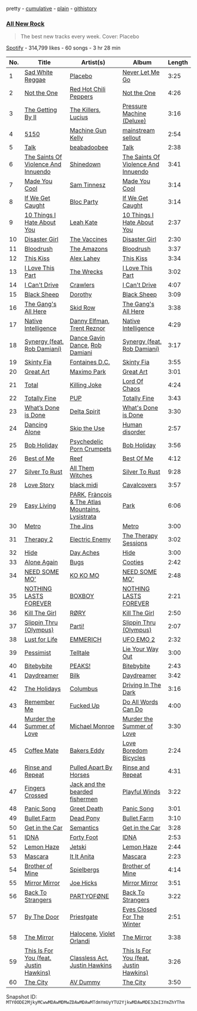 pretty - [cumulative](/playlists/cumulative/37i9dQZF1DWZryfp6NSvtz.md) - [plain](/playlists/plain/37i9dQZF1DWZryfp6NSvtz) - [githistory](https://github.githistory.xyz/mackorone/spotify-playlist-archive/blob/main/playlists/plain/37i9dQZF1DWZryfp6NSvtz)

### [All New Rock](https://open.spotify.com/playlist/37i9dQZF1DWZryfp6NSvtz)

> The best new tracks every week\. Cover: Placebo

[Spotify](https://open.spotify.com/user/spotify) - 314,799 likes - 60 songs - 3 hr 28 min

| No. | Title | Artist(s) | Album | Length |
|---|---|---|---|---|
| 1 | [Sad White Reggae](https://open.spotify.com/track/79aKaP2BKL4N3zdc1imLr8) | [Placebo](https://open.spotify.com/artist/6RZUqkomCmb8zCRqc9eznB) | [Never Let Me Go](https://open.spotify.com/album/19upQOw6eZRsGUGqGe6zF1) | 3:25 |
| 2 | [Not the One](https://open.spotify.com/track/5jpqyokFLz5Atb9Ve6f0FH) | [Red Hot Chili Peppers](https://open.spotify.com/artist/0L8ExT028jH3ddEcZwqJJ5) | [Not the One](https://open.spotify.com/album/6zBLkJVa4eSXgP7o7ta7IO) | 4:26 |
| 3 | [The Getting By II](https://open.spotify.com/track/2PHtfP5IGUlqCd8Czk9khL) | [The Killers](https://open.spotify.com/artist/0C0XlULifJtAgn6ZNCW2eu), [Lucius](https://open.spotify.com/artist/1WrqUPWlHN5FXCRcQgrkas) | [Pressure Machine \(Deluxe\)](https://open.spotify.com/album/01Go8OwdhESlkxPwrx6515) | 3:16 |
| 4 | [5150](https://open.spotify.com/track/14UzhtAQyCRGsuSjInmiJi) | [Machine Gun Kelly](https://open.spotify.com/artist/6TIYQ3jFPwQSRmorSezPxX) | [mainstream sellout](https://open.spotify.com/album/3sKZHtQoq3tPtkXbT8PJAc) | 2:54 |
| 5 | [Talk](https://open.spotify.com/track/1upVvXlWQUwAPuLN3oh8lk) | [beabadoobee](https://open.spotify.com/artist/35l9BRT7MXmM8bv2WDQiyB) | [Talk](https://open.spotify.com/album/2UqdKTiPEdLx7IqEeZ7CWV) | 2:38 |
| 6 | [The Saints Of Violence And Innuendo](https://open.spotify.com/track/3qdTM1rNjRUvmbuF4d82Mv) | [Shinedown](https://open.spotify.com/artist/70BYFdaZbEKbeauJ670ysI) | [The Saints Of Violence And Innuendo](https://open.spotify.com/album/3WgIObFq2Z0z5ulE29sCw4) | 3:41 |
| 7 | [Made You Cool](https://open.spotify.com/track/4j33FNursMn7WUao0tLb4O) | [Sam Tinnesz](https://open.spotify.com/artist/70TsVY28EcEUYSGG5Yw7mp) | [Made You Cool](https://open.spotify.com/album/1FwoENdmB6fCMorZZaDmbv) | 3:14 |
| 8 | [If We Get Caught](https://open.spotify.com/track/3Gq6s5E6RKnQ4YVluGKd6u) | [Bloc Party](https://open.spotify.com/artist/3MM8mtgFzaEJsqbjZBSsHJ) | [If We Get Caught](https://open.spotify.com/album/1oaHw2W2H645sOxpsTWYuY) | 3:14 |
| 9 | [10 Things I Hate About You](https://open.spotify.com/track/1shKa7wLElW8CrbHOJk85M) | [Leah Kate](https://open.spotify.com/artist/6oWOHAOyBUn6aJlKIPJK9r) | [10 Things I Hate About You](https://open.spotify.com/album/0pIt9H9KU1FyhygpHAOs2l) | 2:37 |
| 10 | [Disaster Girl](https://open.spotify.com/track/0AgZmVy57KygTp6eYHHBkk) | [The Vaccines](https://open.spotify.com/artist/0Ak6DLKHtpR6TEEnmcorKA) | [Disaster Girl](https://open.spotify.com/album/1UCrUZHeQ7ohG9Z1H0YxsU) | 2:30 |
| 11 | [Bloodrush](https://open.spotify.com/track/0b0zFHW34b9dCVTSu0F3tU) | [The Amazons](https://open.spotify.com/artist/7243txmysJ4KbRmH8UAMKO) | [Bloodrush](https://open.spotify.com/album/3SlJjfANoyxq1Ed8aQDn9G) | 3:37 |
| 12 | [This Kiss](https://open.spotify.com/track/7jC8Zmo0vOAc2dnXTLALqP) | [Alex Lahey](https://open.spotify.com/artist/5kdYrM3h2sB1Eid5tDf6Hk) | [This Kiss](https://open.spotify.com/album/2jnpavQpoUrK2dmsueCbt9) | 3:34 |
| 13 | [I Love This Part](https://open.spotify.com/track/4wy91vbmH7EGY0q8qrUjTX) | [The Wrecks](https://open.spotify.com/artist/458aS6ALc3QkzwfR5USt34) | [I Love This Part](https://open.spotify.com/album/4dwxRRxH7No8fqNlMG3qMF) | 3:02 |
| 14 | [I Can't Drive](https://open.spotify.com/track/5D5YcH3dr3b53fi0F8cVsU) | [Crawlers](https://open.spotify.com/artist/2xtmoxSauQs0TQFUoHmbfy) | [I Can't Drive](https://open.spotify.com/album/2G3tEj45E2F3slj2qsVAby) | 4:07 |
| 15 | [Black Sheep](https://open.spotify.com/track/1IXHEW37OZl7EBajKupTg0) | [Dorothy](https://open.spotify.com/artist/6IOvhXyk5edbA2DVaeP9Up) | [Black Sheep](https://open.spotify.com/album/2ulQy55tAU204XtJqddoTU) | 3:09 |
| 16 | [The Gang's All Here](https://open.spotify.com/track/1k2wpoh1lyf4lNBUFtdLNK) | [Skid Row](https://open.spotify.com/artist/4opTS86dN9uO313J9CE8xg) | [The Gang's All Here](https://open.spotify.com/album/6vLJmmaxCG3wGckRBKc8H7) | 3:38 |
| 17 | [Native Intelligence](https://open.spotify.com/track/2mKAZDOy4k24ktEQYVAzas) | [Danny Elfman](https://open.spotify.com/artist/5qBZETtyzfYnXOobDXbmcD), [Trent Reznor](https://open.spotify.com/artist/0hRijdwO8UsJMudc3476ma) | [Native Intelligence](https://open.spotify.com/album/2nNmgEy221WV8M68AVK3yP) | 4:29 |
| 18 | [Synergy \(feat\. Rob Damiani\)](https://open.spotify.com/track/06slOFQgdYZFNrTTf84UYR) | [Dance Gavin Dance](https://open.spotify.com/artist/6guC9FqvlVboSKTI77NG2k), [Rob Damiani](https://open.spotify.com/artist/0AwzFSZswk9u1xMFfGvXTk) | [Synergy \(feat\. Rob Damiani\)](https://open.spotify.com/album/0Ag30MwuL4zPIJl11dLYlI) | 3:17 |
| 19 | [Skinty Fia](https://open.spotify.com/track/6TEOYJNqvuo5HAFYfwdPTc) | [Fontaines D.C.](https://open.spotify.com/artist/3SXwqSqAoBz9WCI9PDQzY6) | [Skinty Fia](https://open.spotify.com/album/5xCFE4lew3dN5TdGmEXwPf) | 3:55 |
| 20 | [Great Art](https://open.spotify.com/track/71dirmExq1hzAWFffomLrH) | [Maximo Park](https://open.spotify.com/artist/048FBwXjFYBWxSggPDipic) | [Great Art](https://open.spotify.com/album/1G31T9KBWaQCsU2oW1YvIB) | 3:01 |
| 21 | [Total](https://open.spotify.com/track/6RBwhxL28i63ZwluSirl9d) | [Killing Joke](https://open.spotify.com/artist/0Zy4ncr8h1jd7Nzr9946fD) | [Lord Of Chaos](https://open.spotify.com/album/5Urcd0CgxOwChJzrJnanIo) | 4:24 |
| 22 | [Totally Fine](https://open.spotify.com/track/63bJzj2Wd9CTHAjLdJeiQN) | [PUP](https://open.spotify.com/artist/6A7uqgC2N1nUhrCLAytHxN) | [Totally Fine](https://open.spotify.com/album/47glTk9SL8PE4eNppGiNSf) | 3:43 |
| 23 | [What’s Done is Done](https://open.spotify.com/track/4Gnn0gDHzMFRNx5DmX6gK8) | [Delta Spirit](https://open.spotify.com/artist/1xVWSPiw5B0OduIC0DSu3V) | [What's Done is Done](https://open.spotify.com/album/2ePmaLxFwdudLmUSj8eMwr) | 3:30 |
| 24 | [Dancing Alone](https://open.spotify.com/track/0kd0RQZjFRUkS1CEh6Ry47) | [Skip the Use](https://open.spotify.com/artist/6UWiE4V9p2HK4C74A0CGKB) | [Human disorder](https://open.spotify.com/album/7pqfT0igQtjHaDnYChZjCl) | 2:57 |
| 25 | [Bob Holiday](https://open.spotify.com/track/7uGfp2BK4kv5NB9IgZ2IsQ) | [Psychedelic Porn Crumpets](https://open.spotify.com/artist/7GRrLcUxwtQLvOpO7OHO80) | [Bob Holiday](https://open.spotify.com/album/0NJIyAarpI6VCYL7orfvPl) | 3:56 |
| 26 | [Best of Me](https://open.spotify.com/track/0tC3aKyxTuy4lahcB6Rqb2) | [Reef](https://open.spotify.com/artist/191Koh7PSIi28IrGAGoINO) | [Best Of Me](https://open.spotify.com/album/79P5oUNpNzSt2h46jX0QKi) | 4:12 |
| 27 | [Silver To Rust](https://open.spotify.com/track/4LCVroEB1yhIruBNXspuXP) | [All Them Witches](https://open.spotify.com/artist/29Wmfm1CojrjQ3aQP0FI65) | [Silver To Rust](https://open.spotify.com/album/7ABjwHOYiqzKi5FyeN1YOj) | 9:28 |
| 28 | [Love Story](https://open.spotify.com/track/6qK38sSJQvNgUu2F9oLv85) | [black midi](https://open.spotify.com/artist/7Hvq85OU8T7Hsd63zNBwaL) | [Cavalcovers](https://open.spotify.com/album/0GL3tp8FX7OrNBaKytRX0j) | 3:57 |
| 29 | [Easy Living](https://open.spotify.com/track/4GW71Fj6Br2rH6ev9T8f1k) | [PARK](https://open.spotify.com/artist/5pMItVznpNhxltDYviTMsu), [Frànçois & The Atlas Mountains](https://open.spotify.com/artist/1mHTS3stAYCszPZ2PRa8QU), [Lysistrata](https://open.spotify.com/artist/04bDp8VBNHzbTdujiMUuCb) | [Park](https://open.spotify.com/album/5TlXmC4JTP9rrBvQV9O621) | 6:06 |
| 30 | [Metro](https://open.spotify.com/track/0qLy2FPIiqqkf693GGm9sC) | [The Jins](https://open.spotify.com/artist/5WvFLGeK0O8imCwfQF1j3b) | [Metro](https://open.spotify.com/album/67p9TWhnhSadOPcBEunSeZ) | 3:00 |
| 31 | [Therapy 2](https://open.spotify.com/track/5Xch2bmKG4TBYuKPWIMpMt) | [Electric Enemy](https://open.spotify.com/artist/2N1mByBMykfROrhwRVQV3v) | [The Therapy Sessions](https://open.spotify.com/album/4Ree7F8kKBluzkGcKcFo0P) | 3:02 |
| 32 | [Hide](https://open.spotify.com/track/7x1RSzh3EmnIgJzqJCQtd3) | [Day Aches](https://open.spotify.com/artist/6fKJtGQ4ACpLgs1cqOMx3H) | [Hide](https://open.spotify.com/album/3AY7vjgNINaKOGOF00Jwrr) | 3:00 |
| 33 | [Alone Again](https://open.spotify.com/track/4n6opRZl3QykvuM3dGe28s) | [Bugs](https://open.spotify.com/artist/6kjbCSFaHOo2deId1wSaeL) | [Cooties](https://open.spotify.com/album/3ad0hSv3H1wJr6nffetZqP) | 2:42 |
| 34 | [NEED SOME MO'](https://open.spotify.com/track/45MESCRwog80rynTpzrTWY) | [KO KO MO](https://open.spotify.com/artist/37njHbDvYnaoRWbRwVTdaZ) | [NEED SOME MO'](https://open.spotify.com/album/3ImVZRpwTPSkF6duisekYE) | 2:48 |
| 35 | [NOTHING LASTS FOREVER](https://open.spotify.com/track/2kOzx5IjzzR7qocdNM4j3j) | [BOXBOY](https://open.spotify.com/artist/2fqFwtlZfeARcbEVdXSwoM) | [NOTHING LASTS FOREVER](https://open.spotify.com/album/3r8wFIWyOeukTYjZhOZkb0) | 2:21 |
| 36 | [Kill The Girl](https://open.spotify.com/track/1Wuz7gQuVAj3BI3Bf53jeh) | [RØRY](https://open.spotify.com/artist/7axZFTseO96HmG1u4ABDAI) | [Kill The Girl](https://open.spotify.com/album/4UTqbTCZIvxPBnA5hRUgLk) | 2:50 |
| 37 | [Slippin Thru \(Olympus\)](https://open.spotify.com/track/2iCNn64ziMiunTQemFhMeg) | [Parti!](https://open.spotify.com/artist/1b17pNackw7aDoGd6NIZzK) | [Slippin Thru \(Olympus\)](https://open.spotify.com/album/6gkQEseRP1jIigRNJooBE3) | 2:07 |
| 38 | [Lust for Life](https://open.spotify.com/track/3VkY2jHjBcXY1Q21cc6glF) | [EMMERICH](https://open.spotify.com/artist/6GkVK4rEmqtj1STUQCuDQh) | [UFO EMO 2](https://open.spotify.com/album/1S6hS6T275XBv0jbsjW0NX) | 2:32 |
| 39 | [Pessimist](https://open.spotify.com/track/1Gb6CzcZQbQR0Abno1bLIu) | [Telltale](https://open.spotify.com/artist/6bmGjHSXH8rPaZ2iQhgNQ0) | [Lie Your Way Out](https://open.spotify.com/album/4jrqL89L1mezhs2NG3yCb8) | 3:00 |
| 40 | [Bitebybite](https://open.spotify.com/track/0hI4S6nN6JYt8uxwFItjDN) | [PEAKS!](https://open.spotify.com/artist/6OmQ3QpipDrfFdHjtYNMp1) | [Bitebybite](https://open.spotify.com/album/35xVCWH4XDwYPitZHyQ3Xi) | 2:43 |
| 41 | [Daydreamer](https://open.spotify.com/track/2oZvlHmJnpx4d0SuQGl76U) | [Bilk](https://open.spotify.com/artist/5ryYQaYPltS7u7tjByRM3K) | [Daydreamer](https://open.spotify.com/album/5DZnP4fiqolkGo1kPPnzHP) | 3:42 |
| 42 | [The Holidays](https://open.spotify.com/track/45Ke9pWWXGw6lpnZCTbAmr) | [Columbus](https://open.spotify.com/artist/3hyTRrdgrNuAExA3tNS8CA) | [Driving In The Dark](https://open.spotify.com/album/44szdul4P7C2lcdgyscfcR) | 3:16 |
| 43 | [Remember Me](https://open.spotify.com/track/4zq3ooyW7cQ3n7LXFaboUV) | [Fucked Up](https://open.spotify.com/artist/05C3EDw4Rf0qMhrdjFKncL) | [Do All Words Can Do](https://open.spotify.com/album/39NLIYLEjLnvA3N9wF9slF) | 4:00 |
| 44 | [Murder the Summer of Love](https://open.spotify.com/track/3EpyJVzdiFHNOHMrLhAsRa) | [Michael Monroe](https://open.spotify.com/artist/5Ul6r5lUSOraWUidNnsILZ) | [Murder the Summer of Love](https://open.spotify.com/album/5dT9Ug3PsduPl6nt1iOSPB) | 3:30 |
| 45 | [Coffee Mate](https://open.spotify.com/track/0mEaBLxY4MCNMSM3INemVR) | [Bakers Eddy](https://open.spotify.com/artist/5jfNarQg6Z53zgEOzsDswD) | [Love Boredom Bicycles](https://open.spotify.com/album/79W6cWIR0t0EFc4jcJj6qg) | 2:24 |
| 46 | [Rinse and Repeat](https://open.spotify.com/track/5TFCatIcfeNVhoUpqHIlHg) | [Pulled Apart By Horses](https://open.spotify.com/artist/0AUkXuvc92Zd0E9qKbkfsy) | [Rinse and Repeat](https://open.spotify.com/album/59LnOVTUi3AkP948nZ54BS) | 4:31 |
| 47 | [Fingers Crossed](https://open.spotify.com/track/7KnTNCfJOsXqCn1ZlFHxpi) | [Jack and the bearded fishermen](https://open.spotify.com/artist/3dA2NIoEt8X4q0KU4QycgJ) | [Playful Winds](https://open.spotify.com/album/42qmcuJ95Mbba03aQsGQVz) | 3:22 |
| 48 | [Panic Song](https://open.spotify.com/track/41enh722WYrH5i2rJTXCxP) | [Greet Death](https://open.spotify.com/artist/7CddNoU6nKEW7UpcIlJF9n) | [Panic Song](https://open.spotify.com/album/6gnfEqQYoJqG0FqWYIHANY) | 3:01 |
| 49 | [Bullet Farm](https://open.spotify.com/track/3CTZvBM4GoGazlOfR2aopV) | [Dead Pony](https://open.spotify.com/artist/3lGO6uBIzoFyU6OoGMER1B) | [Bullet Farm](https://open.spotify.com/album/32MwWq9YA4sIKBH95h3hee) | 3:10 |
| 50 | [Get in the Car](https://open.spotify.com/track/2CWJDVIBBIFQlJvesGdxvP) | [Semantics](https://open.spotify.com/artist/3ulcHuTU6eBcORZBJDhG6m) | [Get in the Car](https://open.spotify.com/album/0wuVKMqNcc5Dzsvs8oNtqM) | 3:28 |
| 51 | [IDNA](https://open.spotify.com/track/6nO5sCcJUZ4RnwsWuDX1kw) | [Forty Foot](https://open.spotify.com/artist/3ReEVKIj52H4BL23YrjPNd) | [IDNA](https://open.spotify.com/album/4BitGxVh29J2F3miMYnMw9) | 2:53 |
| 52 | [Lemon Haze](https://open.spotify.com/track/6MfLAF7nMeak4pQ8a5RLIX) | [Jetski](https://open.spotify.com/artist/7caLQqT0aT6F4uexmHpLSI) | [Lemon Haze](https://open.spotify.com/album/43DayCevM2KqJWP53y7TKt) | 2:44 |
| 53 | [Mascara](https://open.spotify.com/track/5tmFys119neY8iUkJkVIQU) | [It It Anita](https://open.spotify.com/artist/2KIWKzkuz5AX8k5UTk86yH) | [Mascara](https://open.spotify.com/album/4iHOdl7tHz8iZd0ZEjZLZP) | 2:23 |
| 54 | [Brother of Mine](https://open.spotify.com/track/03Idtt3AjQG0X7IyoXpuw6) | [Spielbergs](https://open.spotify.com/artist/1PTXobwsxwhjcIajCjV8u4) | [Brother of Mine](https://open.spotify.com/album/4b4WAaunBaI9dRwsTpnbMG) | 4:14 |
| 55 | [Mirror Mirror](https://open.spotify.com/track/3FYL4enRPDBYGvlc3bMAT8) | [Joe Hicks](https://open.spotify.com/artist/0xwHtYTN6P4PtjLSzLV4U5) | [Mirror Mirror](https://open.spotify.com/album/0IR2GnqIrIR2d2IADNTD8I) | 3:51 |
| 56 | [Back To Strangers](https://open.spotify.com/track/3GV1P7Xvn64usVjNZSXSNR) | [PARTYOFØNE](https://open.spotify.com/artist/3bb8SEudKsfPJOU3PMBXut) | [Back To Strangers](https://open.spotify.com/album/2oekoR7Nl5KT3UnycMajc6) | 3:22 |
| 57 | [By The Door](https://open.spotify.com/track/4B6EJpXCn6OkpESUkjxM95) | [Priestgate](https://open.spotify.com/artist/0mhU2f9YqeYcnEW6ynit0i) | [Eyes Closed For The Winter](https://open.spotify.com/album/0APF8JgdCX26QPfMxCZMZr) | 2:51 |
| 58 | [The Mirror](https://open.spotify.com/track/55HSUChS7hn7JEpeuFQogj) | [Halocene](https://open.spotify.com/artist/1S4xN9nvW5vlFoRBisdxUL), [Violet Orlandi](https://open.spotify.com/artist/3amoyQla9uUhiJhhMS7CLz) | [The Mirror](https://open.spotify.com/album/4ZOFbKKsHN3Cg3KlqIsmL1) | 3:38 |
| 59 | [This Is For You \(feat\. Justin Hawkins\)](https://open.spotify.com/track/4oh6OiLBNDqTWBZb2CZC5t) | [Classless Act](https://open.spotify.com/artist/4UciATnuVJDY2ZMgiERxK1), [Justin Hawkins](https://open.spotify.com/artist/0uxCxv8DRLliL5AeC7VtqA) | [This Is For You \(feat\. Justin Hawkins\)](https://open.spotify.com/album/1QBELHW31Ok6iO8kW5qOoH) | 3:26 |
| 60 | [The City](https://open.spotify.com/track/4ogrk8iGbQKDFjb9RF9dyb) | [AV Dummy](https://open.spotify.com/artist/7EEhQh6CQf7tOSOu98fofs) | [The City](https://open.spotify.com/album/0kT8FjFhFfiOOywd2VBu2L) | 3:50 |

Snapshot ID: `MTY0ODE2MjkyMCwwMDAwMDMwZDAwMDAwMTdmYmUyYTU2YjkwMDAwMDE3ZmI3YmZhYThm`